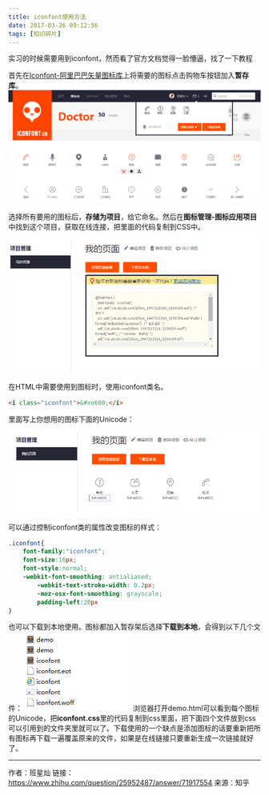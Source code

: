 ```yaml
---
title: iconfont使用方法
date: 2017-03-26 09:12:56
tags: [知识碎片]
---
```

实习的时候需要用到iconfont，然而看了官方文档觉得一脸懵逼，找了一下教程

首先在[Iconfont-阿里巴巴矢量图标库](http://www.iconfont.cn/)上将需要的图标点击购物车按钮加入**暂存库**。
![](https://github.com/Yx1aoq1/Yx1aoq1.github.io/raw/master/images/iconfont-img-1.png)

<!--more-->

选择所有要用的图标后，**存储为项目**，给它命名。然后在**图标管理-图标应用项目**中找到这个项目，获取在线连接，把里面的代码复制到CSS中。
![](https://github.com/Yx1aoq1/Yx1aoq1.github.io/raw/master/images/iconfont-img-2.png)

在HTML中需要使用到图标时，使用iconfont类名。
```html
<i class="iconfont">&#xe600;</i>
```
里面写上你想用的图标下面的Unicode：
![](https://github.com/Yx1aoq1/Yx1aoq1.github.io/raw/master/images/iconfont-img-3.png)

可以通过控制iconfont类的属性改变图标的样式：
```css
.iconfont{
	font-family:"iconfont";
	font-size:16px;
	font-style:normal;
	-webkit-font-smoothing: antialiased;
        -webkit-text-stroke-width: 0.2px;
        -moz-osx-font-smoothing: grayscale; 
        padding-left:20px
}
```

也可以下载到本地使用。图标都加入暂存架后选择**下载到本地**，会得到以下几个文件：
![](https://github.com/Yx1aoq1/Yx1aoq1.github.io/raw/master/images/iconfont-img-4.png)
浏览器打开demo.html可以看到每个图标的Unicode，把**iconfont.css**里的代码复制到css里面，把下面四个文件放到css可以引用到的文件夹里就可以了。下载使用的一个缺点是添加图标的话要重新把所有图标再下载一遍覆盖原来的文件，如果是在线链接只要重新生成一次链接就好了。

***
作者：班星灿
链接：https://www.zhihu.com/question/25952487/answer/71917554
来源：知乎